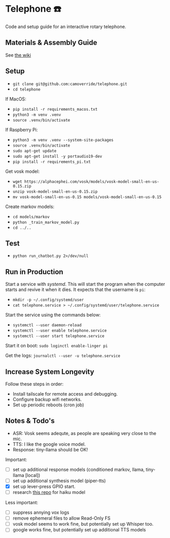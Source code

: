 # Telephone ☎️ 

Code and setup guide for an interactive rotary telephone.


## Materials & Assembly Guide

See [the wiki](https://github.com/camoverride/telephone/wiki)


## Setup

- `git clone git@github.com:camoverride/telephone.git`
- `cd telephone`

If MacOS:

- `pip install -r requirements_macos.txt`
- `python3 -m venv .venv`
- `source .venv/bin/activate`

If Raspberry Pi:

- `python3 -m venv .venv --system-site-packages`
- `source .venv/bin/activate`
- `sudo apt-get update`
- `sudo apt-get install -y portaudio19-dev`
- `pip install -r requirements_pi.txt`


Get vosk model:

- `wget https://alphacephei.com/vosk/models/vosk-model-small-en-us-0.15.zip`
- `unzip vosk-model-small-en-us-0.15.zip`
- `mv vosk-model-small-en-us-0.15 models/vosk-model-small-en-us-0.15`

Create markov models:

- `cd models/markov`
- `python _train_markov_model.py`
- `cd ../..`


## Test

- `python run_chatbot.py 2>/dev/null`


## Run in Production

Start a service with *systemd*. This will start the program when the computer starts and revive it when it dies. It expects that the username is `pi`:

- `mkdir -p ~/.config/systemd/user`
- `cat telephone.service > ~/.config/systemd/user/telephone.service`

Start the service using the commands below:

- `systemctl --user daemon-reload`
- `systemctl --user enable telephone.service`
- `systemctl --user start telephone.service`

Start it on boot: `sudo loginctl enable-linger pi`

Get the logs: `journalctl --user -u telephone.service`


## Increase System Longevity

Follow these steps in order:

- Install tailscale for remote access and debugging.
- Configure backup wifi networks.
- Set up periodic reboots (cron job)


## Notes & Todo's

- ASR: Vosk seems adequte, as people are speaking very close to the mic.
- TTS: I like the google voice model.
- Response: tiny-llama should be OK!


Important:

- [ ] set up additional response models (conditioned markov, llama, tiny-llama [local])
- [ ] set up additional synthesis model (piper-tts)
- [X] set up lever-press GPIO start.
- [ ] research [this repo](https://github.com/heristop/gutenku) for haiku model

Less important:

- [ ] suppress annying vox logs
- [ ] remove ephemeral files to allow Read-Only FS
- [ ] vosk model seems to work fine, but potentially set up Whisper too.
- [ ] google works fine, but potentially set up additional TTS models
